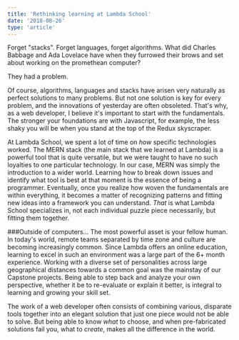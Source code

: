 ```yaml
---
title: 'Rethinking learning at Lambda School'
date: '2018-08-26'
type: 'article'
---
```


Forget "stacks". Forget languages, forget algorithms. What did Charles Babbage and Ada Lovelace have when they furrowed their
brows and set about working on the promethean computer?

They had a problem.

Of course, algorithms, languages and stacks have arisen very naturally as perfect solutions to many problems. But not one solution is key for every problem, and the innovations of yesterday are often obsoleted. That's why, as a web developer, I believe it's important
to start with the fundamentals. The stronger your foundations are with Javascript, for example, the less shaky you will be when you stand at the top of the Redux skyscraper.

At Lambda School, we spent a lot of time on _how_ specific technologies worked. The MERN stack (the main stack that we learned at Lambda) is a powerful tool that is quite versatile, but we were taught to have no such loyalties to one particular technology. In our case, MERN was simply the introduction to a wider world. Learning how to break down issues and identify what tool is best at that moment is the essence of being a programmer. Eventually, once you realize how woven the fundamentals are within everything, it becomes a matter of recognizing patterns and fitting new ideas into a framework you can understand. _That_ is what Lambda School specializes in, not each individual puzzle piece necessarily, but fitting them together.


###Outside of computers...
The most powerful asset is your fellow human. In today's world, remote teams separated by time zone and culture are becoming increasingly common. Since Lambda offers an online education, learning to excel in such an environment was a large part of the 6+ month experience. Working with a diverse set of personalities across large geographical distances towards a common goal was the mainstay of our Capstone projects. Being able to step back and analyze your own perspective, whether it be to re-evaluate or explain it better, is integral to learning and growing your skill set. 

The work of a web developer often consists of combining various, disparate tools together into an elegant solution that just one piece would not be able to solve. But being able to know _what_ to choose, and when pre-fabricated solutions fail you, what to _create_, makes all the difference in the world.
